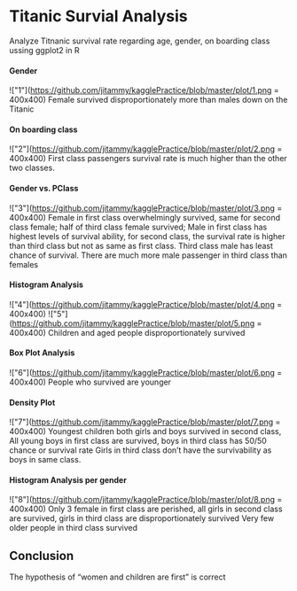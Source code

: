 # Titanic Survial Analysis
Analyze Titnanic survival rate regarding age, gender, on boarding class ussing ggplot2 in R

#### Gender
!["1"](https://github.com/jitammy/kagglePractice/blob/master/plot/1.png = 400x400)
Female survived disproportionately more than males down on the Titanic

#### On boarding class

!["2"](https://github.com/jitammy/kagglePractice/blob/master/plot/2.png = 400x400)
First class passengers survival rate is much higher than the other two classes.

#### Gender vs. PClass
!["3"](https://github.com/jitammy/kagglePractice/blob/master/plot/3.png = 400x400)
Female in first class overwhelmingly survived, same for second class female; half of third class female survived;
Male in first class has highest levels of survival ability, for second class, the survival rate is higher than third class but not as same as first class. Third class male has least chance of survival. 
There are much more male passenger in third class than females


#### Histogram Analysis
!["4"](https://github.com/jitammy/kagglePractice/blob/master/plot/4.png = 400x400) !["5"](https://github.com/jitammy/kagglePractice/blob/master/plot/5.png = 400x400)
Children and aged people disproportionately survived


#### Box Plot Analysis
!["6"](https://github.com/jitammy/kagglePractice/blob/master/plot/6.png = 400x400)
People who survived are younger


#### Density Plot
!["7"](https://github.com/jitammy/kagglePractice/blob/master/plot/7.png = 400x400)
Youngest children both girls and boys survived in second class,
All young boys in first class are survived, boys in third class has 50/50 chance or survival rate
Girls in third class don’t have the survivability as boys in same class. 


#### Histogram Analysis per gender

!["8"](https://github.com/jitammy/kagglePractice/blob/master/plot/8.png = 400x400)
Only 3 female in first class are perished, all girls in second class are survived, girls in third class are disproportionately survived
Very few older people in third class survived

## Conclusion
The hypothesis of “women and children are first” is correct

